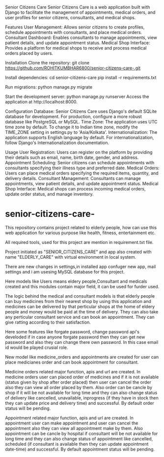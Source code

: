Senior Citizens Care
Senior Citizens Care is a web application built with Django to facilitate the management of appointments, medical orders, and user profiles for senior citizens, consultants, and medical shops.

Features
User Management: Allows senior citizens to create profiles, schedule appointments with consultants, and place medical orders.
Consultant Dashboard: Enables consultants to manage appointments, view patient details, and update appointment status.
Medical Shop Interface: Provides a platform for medical shops to receive and process medical orders placed by users.

Installation
Clone the repository:
git clone https://github.com/ROHITKUMBHAR6800/senior-citizens-care-.git

Install dependencies:
cd senior-citizens-care
pip install -r requirements.txt

Run migrations:
python manage.py migrate

Start the development server:
python manage.py runserver
Access the application at http://localhost:8000.

Configuration
Database: Senior Citizens Care uses Django's default SQLite database for development. For production, configure a more robust database like PostgreSQL or MySQL.
Time Zone: The application uses UTC time zone by default. To change it to Indian time zone, modify the TIME_ZONE setting in settings.py to 'Asia/Kolkata'.
Internationalization: The application supports English language by default. For internationalization, follow Django's Internationalization documentation.

Usage
User Registration: Users can register on the platform by providing their details such as email, name, birth date, gender, and address.
Appointment Scheduling: Senior citizens can schedule appointments with consultants specifying their illness type and preferred date.
Medical Orders: Users can place medical orders specifying the required items, quantity, and delivery details.
Consultant Management: Consultants can manage appointments, view patient details, and update appointment status.
Medical Shop Interface: Medical shops can process incoming medical orders, update order status, and manage inventory.


# senior-citizens-care-
This repository contains project related to elderly people, how can use this web application for  various purpose like health, fitness, entertainment etc.

All required tools, used for this project are mention in requirement.txt file.

Project initiated as "SENIOR_CITIZENS_CARE" and app also created with name "ELDERLY_CARE" with virtual environment in local system.

There are new changes in settings,in installed app confuger new app, mail settings and i am usesing MySQL database for this project.

Here models like Users means eldery people,Consultant and medicals created and this modules contain major field, it can be used for furder used.

The logic behind the medical and consultant models is that elderly people can buy medicines from their nearest shop by using this application and medicines can be delivered by that perticular shops at the home of eldery people and money would be paid at the time of delivery. They can also take any perticular consultant service and can book an appointment. They can give ratting according to their satisfaction.

Here some features like forgate password, change password api's develoded if in case anyone forgate password then they can get new password and also they can change there own password. In this case email id would be played crusial role.

New model like medicine_orders and appointments are created for user can place medicianes order and can book appointment for consultant.

Medicine orders related major function, apis and url are created. In medicine orders user can placed order of medicines and if it is not available (status given by shop after order placed) then user can cancel the order also they can view all order placed by them. Also order can be cancle by shop if it will be not available for long time and they can also change status of delivery like cancelled, unavailable, inprogress (if they have in stock then they can update price and delivery time) and successful. By default order status will be pending.

Appointment related major function, apis and url are created. In appointment user can make appointment and  user can cancel the appointment also they can view all appointment make by them. Also appointment can be cancle by hospital if consultant will be not available for long time and they can also change status of appointment like cancelled, scheduled (if consultant is available then they can update appointment date-time) and successful. By default appointment status will be pending.
